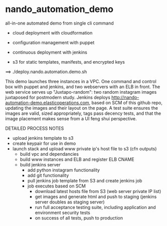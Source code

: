 # nando_automation_demo


all-in-one automated demo from single cli command

- cloud deployment with cloudformation

- configuration management with puppet 

- continuous deployment with jenkins

- s3 for static templates, manifests, and encrypted keys


==> ./deploy.nando.automation.demo.sh


This demo launches three instances in a VPC. One command and control box with puppet and jenkins, and two webservers with an ELB in front.  The web service serves up "Juxtapo-random": two random instagram images juxtaposed for postmodern study.  Jenkins deploys http://nando-automation-demo.elasticoperations.com, based on SCM of this github repo, updating the images and their layout on the page.  A test suite ensures the images are valid, sized appropriately, tags pass decency tests, and that the image placement makes sense from a UI feng shui perspective.


DETAILED PROCESS NOTES

- upload jenkins template to s3
- create keypair for use in demo
- launch stack and upload www private ip's host file to s3 (cfn outputs)
	- build vpc and dependancies
	- build www instances and ELB and register ELB CNAME
	- build jenkins server
		- add python instagram functionality
		- add git functionality
		- pull jenkins job template from S3 and create jenkins job
		- job executes based on SCM
			- download latest hosts file from S3 (web server private IP list) 
			- get images and generate html and push to staging (jenkins server doubles as staging server)
			- run full acceptance testing suite, including application and environment security tests
			- on success of all tests, push to production


